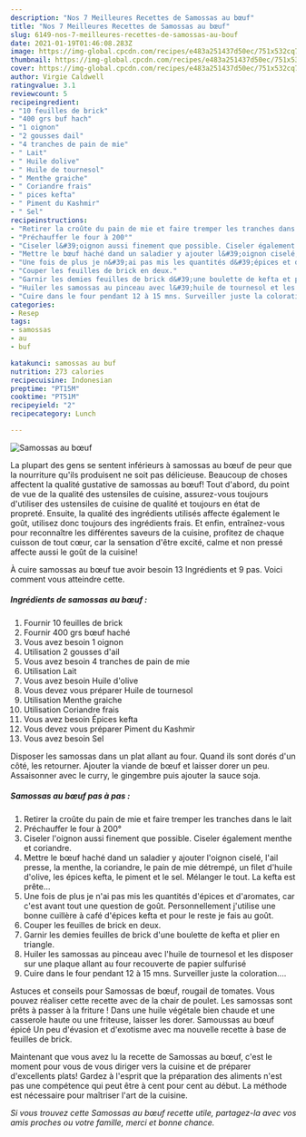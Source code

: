 ```yaml
---
description: "Nos 7 Meilleures Recettes de Samossas au bœuf"
title: "Nos 7 Meilleures Recettes de Samossas au bœuf"
slug: 6149-nos-7-meilleures-recettes-de-samossas-au-bouf
date: 2021-01-19T01:46:08.283Z
image: https://img-global.cpcdn.com/recipes/e483a251437d50ec/751x532cq70/samossas-au-boeuf-photo-principale-de-la-recette.jpg
thumbnail: https://img-global.cpcdn.com/recipes/e483a251437d50ec/751x532cq70/samossas-au-boeuf-photo-principale-de-la-recette.jpg
cover: https://img-global.cpcdn.com/recipes/e483a251437d50ec/751x532cq70/samossas-au-boeuf-photo-principale-de-la-recette.jpg
author: Virgie Caldwell
ratingvalue: 3.1
reviewcount: 5
recipeingredient:
- "10 feuilles de brick"
- "400 grs buf hach"
- "1 oignon"
- "2 gousses dail"
- "4 tranches de pain de mie"
- " Lait"
- " Huile dolive"
- " Huile de tournesol"
- " Menthe graiche"
- " Coriandre frais"
- " pices kefta"
- " Piment du Kashmir"
- " Sel"
recipeinstructions:
- "Retirer la croûte du pain de mie et faire tremper les tranches dans le lait"
- "Préchauffer le four à 200°"
- "Ciseler l&#39;oignon aussi finement que possible. Ciseler également menthe et coriandre."
- "Mettre le bœuf haché dand un saladier y ajouter l&#39;oignon ciselé, l&#39;ail presse, la menthe, la coriandre, le pain de mie détrempé, un filet d&#39;huile d&#39;olive, les épices kefta, le piment et le sel. Mélanger le tout. La kefta est prête..."
- "Une fois de plus je n&#39;ai pas mis les quantités d&#39;épices et d&#39;aromates, car c&#39;est avant tout une question de goût. Personnellement j&#39;utilise une bonne cuillère à café d&#39;épices kefta et pour le reste je fais au goût."
- "Couper les feuilles de brick en deux."
- "Garnir les demies feuilles de brick d&#39;une boulette de kefta et plier en triangle."
- "Huiler les samossas au pinceau avec l&#39;huile de tournesol et les disposer sur une plaque allant au four recouverte de papier sulfurisé"
- "Cuire dans le four pendant 12 à 15 mns. Surveiller juste la coloration...."
categories:
- Resep
tags:
- samossas
- au
- buf

katakunci: samossas au buf 
nutrition: 273 calories
recipecuisine: Indonesian
preptime: "PT15M"
cooktime: "PT51M"
recipeyield: "2"
recipecategory: Lunch

---
```



![Samossas au bœuf](https://img-global.cpcdn.com/recipes/e483a251437d50ec/751x532cq70/samossas-au-boeuf-photo-principale-de-la-recette.jpg)

La plupart des gens se sentent inférieurs à samossas au bœuf de peur que la nourriture qu'ils produisent ne soit pas délicieuse. Beaucoup de choses affectent la qualité gustative de samossas au bœuf! Tout d'abord, du point de vue de la qualité des ustensiles de cuisine, assurez-vous toujours d'utiliser des ustensiles de cuisine de qualité et toujours en état de propreté. Ensuite, la qualité des ingrédients utilisés affecte également le goût, utilisez donc toujours des ingrédients frais. Et enfin, entraînez-vous pour reconnaître les différentes saveurs de la cuisine, profitez de chaque cuisson de tout cœur, car la sensation d'être excité, calme et non pressé affecte aussi le goût de la cuisine!

<!--inarticleads1-->

À cuire samossas au bœuf tue avoir besoin 13 Ingrédients et 9 pas. Voici comment vous atteindre cette.

##### Ingrédients de samossas au bœuf :

1. Fournir 10 feuilles de brick
1. Fournir 400 grs bœuf haché
1. Vous avez besoin 1 oignon
1. Utilisation 2 gousses d&#39;ail
1. Vous avez besoin 4 tranches de pain de mie
1. Utilisation  Lait
1. Vous avez besoin  Huile d&#39;olive
1. Vous devez vous préparer  Huile de tournesol
1. Utilisation  Menthe graiche
1. Utilisation  Coriandre frais
1. Vous avez besoin  Épices kefta
1. Vous devez vous préparer  Piment du Kashmir
1. Vous avez besoin  Sel


Disposer les samossas dans un plat allant au four. Quand ils sont dorés d&#39;un côté, les retourner. Ajouter la viande de bœuf et laisser dorer un peu. Assaisonner avec le curry, le gingembre puis ajouter la sauce soja. 

<!--inarticleads2-->

##### Samossas au bœuf pas à pas :

1. Retirer la croûte du pain de mie et faire tremper les tranches dans le lait
1. Préchauffer le four à 200°
1. Ciseler l&#39;oignon aussi finement que possible. Ciseler également menthe et coriandre.
1. Mettre le bœuf haché dand un saladier y ajouter l&#39;oignon ciselé, l&#39;ail presse, la menthe, la coriandre, le pain de mie détrempé, un filet d&#39;huile d&#39;olive, les épices kefta, le piment et le sel. Mélanger le tout. La kefta est prête...
1. Une fois de plus je n&#39;ai pas mis les quantités d&#39;épices et d&#39;aromates, car c&#39;est avant tout une question de goût. Personnellement j&#39;utilise une bonne cuillère à café d&#39;épices kefta et pour le reste je fais au goût.
1. Couper les feuilles de brick en deux.
1. Garnir les demies feuilles de brick d&#39;une boulette de kefta et plier en triangle.
1. Huiler les samossas au pinceau avec l&#39;huile de tournesol et les disposer sur une plaque allant au four recouverte de papier sulfurisé
1. Cuire dans le four pendant 12 à 15 mns. Surveiller juste la coloration....


Astuces et conseils pour Samossas de bœuf, rougail de tomates. Vous pouvez réaliser cette recette avec de la chair de poulet. Les samossas sont prêts à passer à la friture ! Dans une huile végétale bien chaude et une casserole haute ou une friteuse, laisser les dorer. Samoussas au bœuf épicé Un peu d&#39;évasion et d&#39;exotisme avec ma nouvelle recette à base de feuilles de brick. 

<!--inarticleads1-->

<p>
Maintenant que vous avez lu la recette de Samossas au bœuf, c'est le moment pour vous de vous diriger vers la cuisine et de préparer d'excellents plats! Gardez à l'esprit que la préparation des aliments n'est pas une compétence qui peut être à cent pour cent au début. La méthode est nécessaire pour maîtriser l'art de la cuisine.
</p>

<p>
<i>Si vous trouvez cette Samossas au bœuf recette utile, partagez-la avec vos amis proches ou votre famille, merci et bonne chance.</i>
</p>
